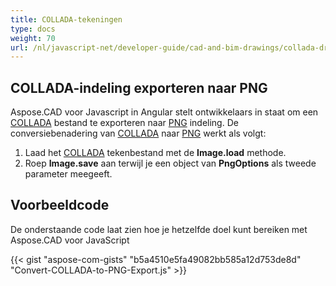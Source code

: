 ```yaml
---
title: COLLADA-tekeningen
type: docs
weight: 70
url: /nl/javascript-net/developer-guide/cad-and-bim-drawings/collada-drawings/
---
```


## **COLLADA-indeling exporteren naar PNG**

Aspose.CAD voor Javascript in Angular stelt ontwikkelaars in staat om een [COLLADA](https://docs.fileformat.com/3d/dae/) bestand te exporteren naar [PNG](https://docs.fileformat.com/image/png/) indeling. 
De conversiebenadering van [COLLADA](https://docs.fileformat.com/3d/dae/) naar [PNG](https://docs.fileformat.com/image/png/) werkt als volgt:

1. Laad het [COLLADA](https://docs.fileformat.com/3d/dae/) tekenbestand met de **Image.load** methode.
2. Roep **Image.save** aan terwijl je een object van **PngOptions** als tweede parameter meegeeft.

## Voorbeeldcode

De onderstaande code laat zien hoe je hetzelfde doel kunt bereiken met Aspose.CAD voor JavaScript

{{< gist "aspose-com-gists" "b5a4510e5fa49082bb585a12d753de8d" "Convert-COLLADA-to-PNG-Export.js" >}}

